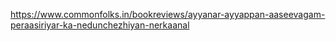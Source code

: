 https://www.commonfolks.in/bookreviews/ayyanar-ayyappan-aaseevagam-peraasiriyar-ka-nedunchezhiyan-nerkaanal

